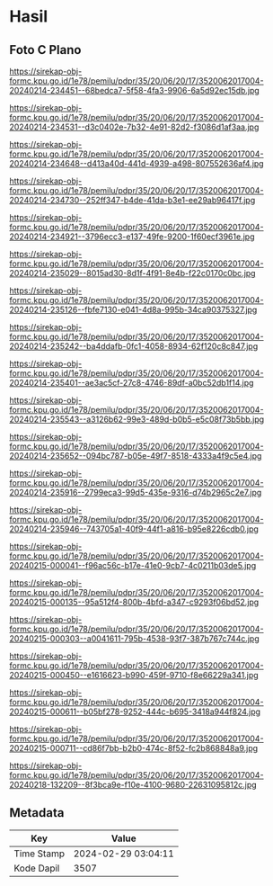 # Hasil

## Foto C Plano

https://sirekap-obj-formc.kpu.go.id/1e78/pemilu/pdpr/35/20/06/20/17/3520062017004-20240214-234451--68bedca7-5f58-4fa3-9906-6a5d92ec15db.jpg

https://sirekap-obj-formc.kpu.go.id/1e78/pemilu/pdpr/35/20/06/20/17/3520062017004-20240214-234531--d3c0402e-7b32-4e91-82d2-f3086d1af3aa.jpg

https://sirekap-obj-formc.kpu.go.id/1e78/pemilu/pdpr/35/20/06/20/17/3520062017004-20240214-234648--d413a40d-441d-4939-a498-807552636af4.jpg

https://sirekap-obj-formc.kpu.go.id/1e78/pemilu/pdpr/35/20/06/20/17/3520062017004-20240214-234730--252ff347-b4de-41da-b3e1-ee29ab96417f.jpg

https://sirekap-obj-formc.kpu.go.id/1e78/pemilu/pdpr/35/20/06/20/17/3520062017004-20240214-234921--3796ecc3-e137-49fe-9200-1f60ecf3961e.jpg

https://sirekap-obj-formc.kpu.go.id/1e78/pemilu/pdpr/35/20/06/20/17/3520062017004-20240214-235029--8015ad30-8d1f-4f91-8e4b-f22c0170c0bc.jpg

https://sirekap-obj-formc.kpu.go.id/1e78/pemilu/pdpr/35/20/06/20/17/3520062017004-20240214-235126--fbfe7130-e041-4d8a-995b-34ca90375327.jpg

https://sirekap-obj-formc.kpu.go.id/1e78/pemilu/pdpr/35/20/06/20/17/3520062017004-20240214-235242--ba4ddafb-0fc1-4058-8934-62f120c8c847.jpg

https://sirekap-obj-formc.kpu.go.id/1e78/pemilu/pdpr/35/20/06/20/17/3520062017004-20240214-235401--ae3ac5cf-27c8-4746-89df-a0bc52db1f14.jpg

https://sirekap-obj-formc.kpu.go.id/1e78/pemilu/pdpr/35/20/06/20/17/3520062017004-20240214-235543--a3126b62-99e3-489d-b0b5-e5c08f73b5bb.jpg

https://sirekap-obj-formc.kpu.go.id/1e78/pemilu/pdpr/35/20/06/20/17/3520062017004-20240214-235652--094bc787-b05e-49f7-8518-4333a4f9c5e4.jpg

https://sirekap-obj-formc.kpu.go.id/1e78/pemilu/pdpr/35/20/06/20/17/3520062017004-20240214-235916--2799eca3-99d5-435e-9316-d74b2965c2e7.jpg

https://sirekap-obj-formc.kpu.go.id/1e78/pemilu/pdpr/35/20/06/20/17/3520062017004-20240214-235946--743705a1-40f9-44f1-a816-b95e8226cdb0.jpg

https://sirekap-obj-formc.kpu.go.id/1e78/pemilu/pdpr/35/20/06/20/17/3520062017004-20240215-000041--f96ac56c-b17e-41e0-9cb7-4c0211b03de5.jpg

https://sirekap-obj-formc.kpu.go.id/1e78/pemilu/pdpr/35/20/06/20/17/3520062017004-20240215-000135--95a512f4-800b-4bfd-a347-c9293f06bd52.jpg

https://sirekap-obj-formc.kpu.go.id/1e78/pemilu/pdpr/35/20/06/20/17/3520062017004-20240215-000303--a0041611-795b-4538-93f7-387b767c744c.jpg

https://sirekap-obj-formc.kpu.go.id/1e78/pemilu/pdpr/35/20/06/20/17/3520062017004-20240215-000450--e1616623-b990-459f-9710-f8e66229a341.jpg

https://sirekap-obj-formc.kpu.go.id/1e78/pemilu/pdpr/35/20/06/20/17/3520062017004-20240215-000611--b05bf278-9252-444c-b695-3418a944f824.jpg

https://sirekap-obj-formc.kpu.go.id/1e78/pemilu/pdpr/35/20/06/20/17/3520062017004-20240215-000711--cd86f7bb-b2b0-474c-8f52-fc2b868848a9.jpg

https://sirekap-obj-formc.kpu.go.id/1e78/pemilu/pdpr/35/20/06/20/17/3520062017004-20240218-132209--8f3bca9e-f10e-4100-9680-22631095812c.jpg


## Metadata

| Key        | Value               |
| ---------- | ------------------- |
| Time Stamp | 2024-02-29 03:04:11 |
| Kode Dapil | 3507                |



